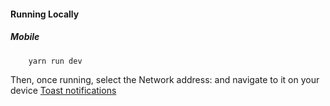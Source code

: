 #### Running Locally

##### Mobile

```bash
    yarn run dev
```

Then, once running, select the Network address: and navigate to it on your device
[Toast notifications](https://fkhadra.github.io/react-toastify/installation)
